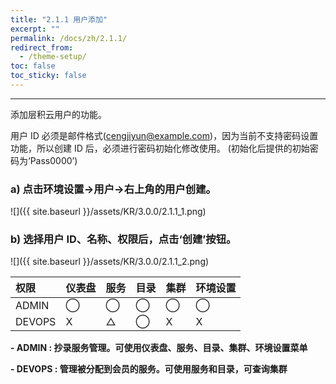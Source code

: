 ```yaml
---
title: "2.1.1 用户添加"
excerpt: ""
permalink: /docs/zh/2.1.1/
redirect_from:
  - /theme-setup/
toc: false
toc_sticky: false
---
```


---
添加层积云用户的功能。

用户 ID 必须是邮件格式(cengjiyun@example.com)，因为当前不支持密码设置功能，所以创建 ID 后，必须进行密码初始化修改使用。
\(初始化后提供的初始密码为‘Pass0000’\)

### a\) 点击环境设置→用户→右上角的用户创建。
![]({{ site.baseurl }}/assets/KR/3.0.0/2.1.1_1.png)
### b\) 选择用户 ID、名称、权限后，点击‘创建’按钮。
![]({{ site.baseurl }}/assets/KR/3.0.0/2.1.1_2.png)


| **权限** | **仪表盘** | **服务** | **目录** | **集群** | **环境设置** |
| :--- | :--- | :--- | :--- | :--- | :--- |
| ADMIN | ⃝ | ⃝ | ⃝ | ⃝ | ⃝ |
| DEVOPS | X | △ | ⃝ | X | X |

**- ADMIN : 抄录服务管理。可使用仪表盘、服务、目录、集群、环境设置菜单**

**- DEVOPS : 管理被分配到会员的服务。可使用服务和目录，可查询集群**
